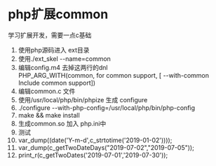 # php扩展common
学习扩展开发，需要一点c基础


1. 使用php源码进入 ext目录
2. 使用./ext_skel --name=common
3. 编辑config.m4 去掉这两行的dnl  
PHP_ARG_WITH(common, for common support,
[  --with-common   Include common support])
4. 编辑common.c 文件
5. 使用/usr/local/php/bin/phpize 生成 configure
6. ./configure --with-php-config=/usr/local/php/bin/php-config
7. make && make install
8. 生成common.so  加入 php.ini中
9. 测试
10. var_dump((date('Y-m-d',c_strtotime('2019-01-02'))));
11. var_dump(c_getTwoDateDays("2019-07-02","2019-07-05"));
12. print_r(c_getTwoDates('2019-07-01','2019-07-30'));
